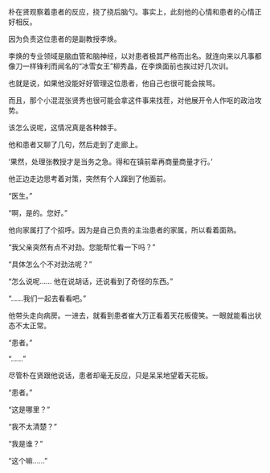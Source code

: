 朴在贤观察着患者的反应，挠了挠后脑勺。事实上，此刻他的心情和患者的心情正好相反。

因为负责这位患者的是副教授李焕。

李焕的专业领域是脑血管和脑神经，以对患者极其严格而出名。就连向来以凡事都像刀一样锋利而闻名的“冰雪女王”柳秀晶，在李焕面前也挨过好几次训。

也就是说，如果他没能好好管理这位患者，他自己也很可能会挨骂。

而且，那个小混混张贤秀也很可能会拿这件事来找茬，对他展开令人作呕的政治攻势。

该怎么说呢，这情况真是各种棘手。

他和患者又聊了几句，然后走到了走廊上。

‘果然，处理张教授才是当务之急。得和在镇前辈再商量商量才行。’

他正边走边思考着对策，突然有个人蹿到了他面前。

“医生。”

“啊，是的。您好。”

他向家属打了个招呼。因为是自己负责的主治患者的家属，所以看着面熟。

“我父亲突然有点不对劲。您能帮忙看一下吗？”

“具体怎么个不对劲法呢？”

“怎么说呢…… 他在说胡话，还说看到了奇怪的东西。”

“……我们一起去看看吧。”

他带头走向病房。一进去，就看到患者崔大万正看着天花板傻笑。一眼就能看出状态不太正常。

“患者。”

“……”

尽管朴在贤跟他说话，患者却毫无反应，只是呆呆地望着天花板。

“患者。”

“这是哪里？”

“我不太清楚？”

“我是谁？”

“这个嘛……”